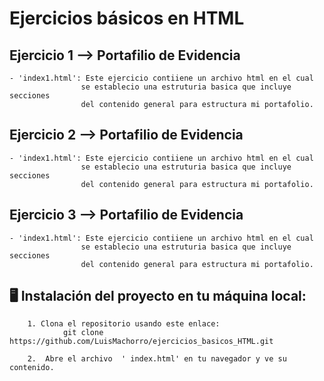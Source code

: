 # Ejercicios básicos en HTML


## Ejercicio 1 --> Portafilio de Evidencia
    - 'index1.html': Este ejercicio contiiene un archivo html en el cual
                    se establecio una estruturia basica que incluye secciones
                    del contenido general para estructura mi portafolio.


## Ejercicio 2 --> Portafilio de Evidencia
    - 'index1.html': Este ejercicio contiiene un archivo html en el cual
                    se establecio una estruturia basica que incluye secciones
                    del contenido general para estructura mi portafolio.


## Ejercicio 3 --> Portafilio de Evidencia
    - 'index1.html': Este ejercicio contiiene un archivo html en el cual
                    se establecio una estruturia basica que incluye secciones
                    del contenido general para estructura mi portafolio.



## 🖥️ Instalación del proyecto en tu máquina local:

        1. Clona el repositorio usando este enlace: 
                git clone https://github.com/LuisMachorro/ejercicios_basicos_HTML.git

        2.  Abre el archivo  ' index.html' en tu navegador y ve su contenido.